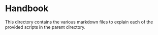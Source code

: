 # Handbook

This directory contains the various markdown files to explain each of the provided scripts in the parent directory.
